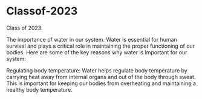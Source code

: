 # Classof-2023
Class of 2023.

The importance of water in our system. Water is essential for human survival and plays a critical role in maintaining the proper functioning of our bodies. Here are some of the key reasons why water is important for our system:

Regulating body temperature: Water helps regulate body temperature by carrying heat away from internal organs and out of the body through sweat. This is important for keeping our bodies from overheating and maintaining a healthy body temperature.
